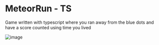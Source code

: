 # MeteorRun - TS

Game written with typescript where you ran away from the blue dots and have a score counted using time you lived

![image](https://user-images.githubusercontent.com/49447848/169661704-7cbf52cc-bce0-460f-81d0-e78606f27026.png)
